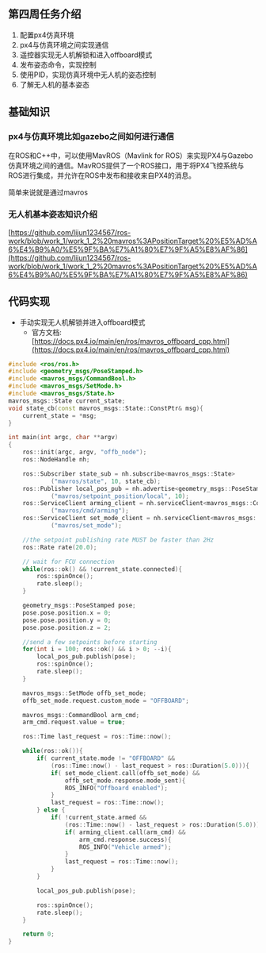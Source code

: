 ## 第四周任务介绍
1. 配置px4仿真环境
2. px4与仿真环境之间实现通信
3. 遥控器实现无人机解锁和进入offboard模式
4. 发布姿态命令，实现控制
5. 使用PID，实现仿真环境中无人机的姿态控制
6. 了解无人机的基本姿态

## 基础知识
### px4与仿真环境比如gazebo之间如何进行通信
在ROS和C++中，可以使用MavROS（Mavlink for ROS）来实现PX4与Gazebo仿真环境之间的通信。MavROS提供了一个ROS接口，用于将PX4飞控系统与ROS进行集成，并允许在ROS中发布和接收来自PX4的消息。

简单来说就是通过mavros
### 无人机基本姿态知识介绍
[https://github.com/lijun1234567/ros-work/blob/work_1/work_1_2%20mavros%3APositionTarget%20%E5%AD%A6%E4%B9%A0/%E5%9F%BA%E7%A1%80%E7%9F%A5%E8%AF%86](https://github.com/lijun1234567/ros-work/blob/work_1/work_1_2%20mavros%3APositionTarget%20%E5%AD%A6%E4%B9%A0/%E5%9F%BA%E7%A1%80%E7%9F%A5%E8%AF%86)
## 代码实现
- 手动实现无人机解锁并进入offboard模式
  - 官方文档:[https://docs.px4.io/main/en/ros/mavros_offboard_cpp.html](https://docs.px4.io/main/en/ros/mavros_offboard_cpp.html)
```c++
#include <ros/ros.h>
#include <geometry_msgs/PoseStamped.h>
#include <mavros_msgs/CommandBool.h>
#include <mavros_msgs/SetMode.h>
#include <mavros_msgs/State.h>
mavros_msgs::State current_state;
void state_cb(const mavros_msgs::State::ConstPtr& msg){
    current_state = *msg;
}

int main(int argc, char **argv)
{
    ros::init(argc, argv, "offb_node");
    ros::NodeHandle nh;

    ros::Subscriber state_sub = nh.subscribe<mavros_msgs::State>
            ("mavros/state", 10, state_cb);
    ros::Publisher local_pos_pub = nh.advertise<geometry_msgs::PoseStamped>
            ("mavros/setpoint_position/local", 10);
    ros::ServiceClient arming_client = nh.serviceClient<mavros_msgs::CommandBool>
            ("mavros/cmd/arming");
    ros::ServiceClient set_mode_client = nh.serviceClient<mavros_msgs::SetMode>
            ("mavros/set_mode");

    //the setpoint publishing rate MUST be faster than 2Hz
    ros::Rate rate(20.0);

    // wait for FCU connection
    while(ros::ok() && !current_state.connected){
        ros::spinOnce();
        rate.sleep();
    }

    geometry_msgs::PoseStamped pose;
    pose.pose.position.x = 0;
    pose.pose.position.y = 0;
    pose.pose.position.z = 2;

    //send a few setpoints before starting
    for(int i = 100; ros::ok() && i > 0; --i){
        local_pos_pub.publish(pose);
        ros::spinOnce();
        rate.sleep();
    }

    mavros_msgs::SetMode offb_set_mode;
    offb_set_mode.request.custom_mode = "OFFBOARD";

    mavros_msgs::CommandBool arm_cmd;
    arm_cmd.request.value = true;

    ros::Time last_request = ros::Time::now();

    while(ros::ok()){
        if( current_state.mode != "OFFBOARD" &&
            (ros::Time::now() - last_request > ros::Duration(5.0))){
            if( set_mode_client.call(offb_set_mode) &&
                offb_set_mode.response.mode_sent){
                ROS_INFO("Offboard enabled");
            }
            last_request = ros::Time::now();
        } else {
            if( !current_state.armed &&
                (ros::Time::now() - last_request > ros::Duration(5.0))){
                if( arming_client.call(arm_cmd) &&
                    arm_cmd.response.success){
                    ROS_INFO("Vehicle armed");
                }
                last_request = ros::Time::now();
            }
        }

        local_pos_pub.publish(pose);

        ros::spinOnce();
        rate.sleep();
    }

    return 0;
}

```
